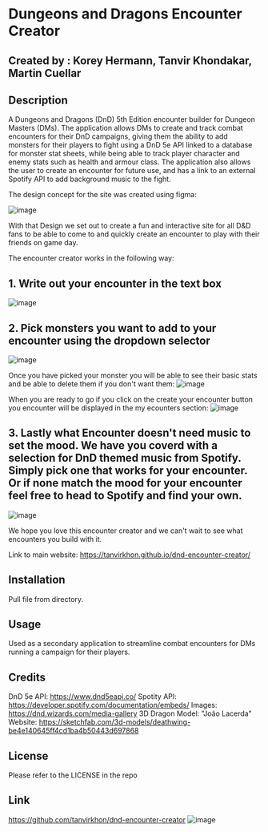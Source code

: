 # Dungeons and Dragons Encounter Creator 

## Created by : Korey Hermann, Tanvir Khondakar, Martin Cuellar

## Description

A Dungeons and Dragons (DnD) 5th Edition encounter builder for Dungeon Masters (DMs). The application allows DMs to create and track combat encounters for their DnD campaigns, giving them the ability to add monsters for their players to fight using a DnD 5e API linked to a database for monster stat sheets, while being able to track player character and enemy stats such as health and armour class. The application also allows the user to create an encounter for future use, and has a link to an external Spotify API to add background music to the fight.

The design concept for the site was created using figma: 


![image](https://user-images.githubusercontent.com/119143763/215905581-bad605a6-e098-4f21-9b70-c836fd112622.png)

With that Design we set out to create a fun and interactive site for all D&D fans to be able to come to and quickly create an encounter to play with their friends on game day. 

The encounter creator works in the following way:

## 1. Write out your encounter in the text box
![image](https://user-images.githubusercontent.com/119143763/215906352-eb638c69-b4fa-458b-b090-9b083a9bc16e.png)

## 2. Pick monsters you want to add to your encounter using the dropdown selector
![image](https://user-images.githubusercontent.com/119143763/215906687-c09c3768-9946-4eca-883d-b629a50bf7b9.png)

Once you have picked your monster you will be able to see their basic stats and be able to delete them if you don't want them:
![image](https://user-images.githubusercontent.com/119143763/215906915-3c1069ab-9c32-4819-bf3c-483525e8d617.png)

When you are ready to go if you click on the create your encounter button you encounter will be displayed in the my ecounters section:
![image](https://user-images.githubusercontent.com/119143763/215907545-1d37e8f0-54fd-45c2-a6dc-c03db5bb65c6.png)

## 3. Lastly what Encounter doesn't need music to set the mood. We have you coverd with a selection for DnD themed music from Spotify. Simply pick one that works for your encounter. Or if none match the mood for your encounter feel free to head to Spotify and find your own.
![image](https://user-images.githubusercontent.com/119143763/215908165-d74476ed-5b9e-4079-8cb5-2e95ea524d55.png)

We hope you love this encounter creator and we can't wait to see what encounters you build with it.

Link to main website: https://tanvirkhon.github.io/dnd-encounter-creator/

## Installation

Pull file from directory.

## Usage

Used as a secondary application to streamline combat encounters for DMs running a campaign for their players.

## Credits

DnD 5e API: https://www.dnd5eapi.co/
Spotity API: https://developer.spotify.com/documentation/embeds/
Images: https://dnd.wizards.com/media-gallery
3D Dragon Model: "João Lacerda" Website: https://sketchfab.com/3d-models/deathwing-be4e140645ff4cd1ba4b50443d697868

## License

Please refer to the LICENSE in the repo

## Link

https://github.com/tanvirkhon/dnd-encounter-creator
![image](https://user-images.githubusercontent.com/118943682/215650165-1994c512-391d-4153-94e1-e3fc807443fd.png)

